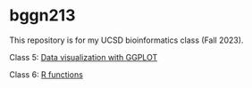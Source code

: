 # bggn213

This repository is for my UCSD bioinformatics class (Fall 2023).

Class 5: [Data visualization with GGPLOT](https://github.com/Torrey-Rhyne-UCSD/bggn213/blob/main/labs/class%205/lab5.md)

Class 6: [R functions](https://github.com/Torrey-Rhyne-UCSD/bggn213/blob/main/labs/class%206/Lab6.md)


